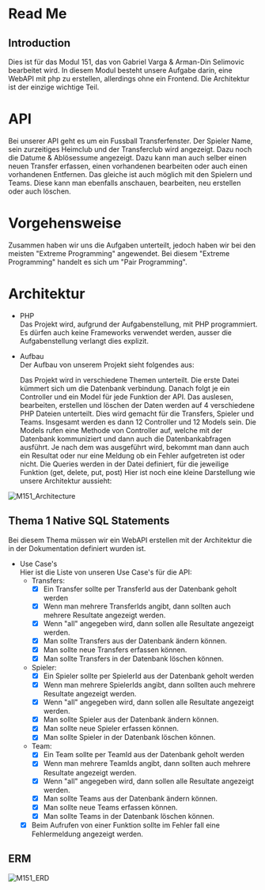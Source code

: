 # Read Me

## Introduction

Dies ist für das Modul 151, das von Gabriel Varga & Arman-Din Selimovic bearbeitet wird. In diesem Modul besteht unsere Aufgabe darin, eine WebAPI mit php zu erstellen, allerdings ohne ein Frontend. Die Architektur ist der einzige wichtige Teil.

# API

Bei unserer API geht es um ein Fussball Transferfenster. Der Spieler Name, sein zurzeitiges Heimclub und der Transferclub wird angezeigt. Dazu noch die Datume & Ablösessume angezeigt. Dazu kann man auch selber einen neuen Transfer erfassen, einen vorhandenen bearbeiten oder auch einen vorhandenen Entfernen. Das gleiche ist auch möglich mit den Spielern und Teams. Diese kann man ebenfalls anschauen, bearbeiten, neu erstellen oder auch löschen.

# Vorgehensweise

Zusammen haben wir uns die Aufgaben unterteilt, jedoch haben wir bei den meisten "Extreme Programming" angewendet. Bei diesem "Extreme Programming" handelt es sich um "Pair Programming".

# Architektur

- PHP
  <br>
    Das Projekt wird, aufgrund der Aufgabenstellung, mit PHP programmiert. Es dürfen auch keine Frameworks verwendet werden, ausser die Aufgabenstellung verlangt dies explizit.
- Aufbau
  <br>
    Der Aufbau von unserem Projekt sieht folgendes aus:

    Das Projekt wird in verschiedene Themen unterteilt. Die erste Datei kümmert sich um die Datenbank verbindung. Danach folgt je ein Controller und ein Model für jede Funktion der API. Das auslesen, bearbeiten, erstellen und löschen der Daten werden auf 4 verschiedene PHP Dateien unterteilt. Dies wird gemacht für die Transfers, Spieler und Teams. Insgesamt werden es dann 12 Controller und 12 Models sein. Die Models rufen eine Methode von Controller auf, welche mit der Datenbank kommuniziert und dann auch die Datenbankabfragen ausführt. Je nach dem was ausgeführt wird, bekommt man dann auch ein Resultat oder nur eine Meldung ob ein Fehler aufgetreten ist oder nicht. Die Queries werden in der Datei definiert, für die jeweilige Funktion (get, delete, put, post) Hier ist noch eine kleine Darstellung wie unsere Architektur aussieht:
    
![M151_Architecture](https://user-images.githubusercontent.com/91592508/214017628-a6be0515-f318-4604-9720-25a11f16b6e4.png)

## Thema 1 Native SQL Statements
Bei diesem Thema müssen wir ein WebAPI erstellen mit der Architektur die in der Dokumentation definiert wurden ist.
- Use Case's
  <br>
  Hier ist die Liste von unseren Use Case's für die API:
  - Transfers:
    - [x] Ein Transfer sollte per TransferId aus der Datenbank geholt werden
    - [x] Wenn man mehrere TransferIds angibt, dann sollten auch mehrere Resultate angezeigt werden.
    - [x] Wenn "all" angegeben wird, dann sollen alle Resultate angezeigt werden.
    - [x] Man sollte Transfers aus der Datenbank ändern können.
    - [x] Man sollte neue Transfers erfassen können.
    - [x] Man sollte Transfers in der Datenbank löschen können.
  - Spieler:
    - [x] Ein Spieler sollte per SpielerId aus der Datenbank geholt werden
    - [x] Wenn man mehrere SpielerIds angibt, dann sollten auch mehrere Resultate angezeigt werden.
    - [x] Wenn "all" angegeben wird, dann sollen alle Resultate angezeigt werden.
    - [x] Man sollte Spieler aus der Datenbank ändern können.
    - [x] Man sollte neue Spieler erfassen können.
    - [x] Man sollte Spieler in der Datenbank löschen können.
  - Team:
    - [x] Ein Team sollte per TeamId aus der Datenbank geholt werden
    - [x] Wenn man mehrere TeamIds angibt, dann sollten auch mehrere Resultate angezeigt werden.
    - [x] Wenn "all" angegeben wird, dann sollen alle Resultate angezeigt werden.
    - [x] Man sollte Teams aus der Datenbank ändern können.
    - [x] Man sollte neue Teams erfassen können.
    - [x] Man sollte Teams in der Datenbank löschen können.
  - [x] Beim Aufrufen von einer Funktion sollte im Fehler fall eine Fehlermeldung angezeigt werden.
## ERM

![M151_ERD](https://user-images.githubusercontent.com/91592508/213154819-a1454509-eded-47bf-9393-479924badfc6.png)